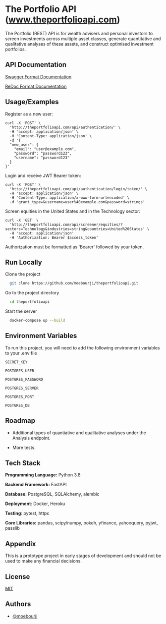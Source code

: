 
# The Portfolio API  (www.theportfolioapi.com)

The Portfolio (REST) API is for wealth advisers and personal investors to screen investments across multiple asset classes, generate quantitative and qualitative analyses of these assets, and construct optimised investment portfolios.


## API Documentation

[Swagger Format Documentation](www.theportfolioapi.com)

[ReDoc Format Documentation](www.theportfolioapi.com/docs)
  
## Usage/Examples

Register as a new user:
```
curl -X 'POST' \
  'http://theportfolioapi.com/api/authentication/' \
  -H 'accept: application/json' \
  -H 'Content-Type: application/json' \
  -d '{
  "new_user": {
    "email": "user@example.com",
    "password": "password123",
    "username": "password123"
  }
}'
```

Login and receive JWT Bearer token:

```
curl -X 'POST' \
  'http://theportfolioapi.com/api/authentication/login/token/' \
  -H 'accept: application/json' \
  -H 'Content-Type: application/x-www-form-urlencoded' \
  -d 'grant_type=&username=user%40example.com&password=strings'
```

Screen equities in the United States and in the Technology sector:  
```
curl -X 'GET' \
  'http://theportfolioapi.com/api/screener/equities/?sectors=Technology&industries=string&countries=United%20States' \
  -H 'accept: application/json'
  -H 'Authorization: Bearer $access_token'
```
Authorization must be formatted as 'Bearer' followed by your token.
## Run Locally

Clone the project

```bash
  git clone https://github.com/moebourji/theportfolioapi.git
```

Go to the project directory

```bash
  cd theportfolioapi
```

Start the server

```bash
  docker-compose up --build
```

  
## Environment Variables

To run this project, you will need to add the following environment variables to your .env file

`SECRET_KEY`

`POSTGRES_USER`

`POSTGRES_PASSWORD`

`POSTGRES_SERVER`

`POSTGRES_PORT`

`POSTGRES_DB`
  
## Roadmap

- Additional types of quantiative and qualitative analyses under the Analysis endpoint.

- More tests.

  
## Tech Stack

**Programming Language:** Python 3.8

**Backend Framework:** FastAPI

**Database:** PostgreSQL, SQLAlchemy, alembic

**Deployment**: Docker, Heroku

**Testing**: pytest, httpx

**Core Libraries:** pandas, scipy/numpy, bokeh, yfinance, yahooquery, pyjwt, passlib
  
## Appendix

This is a prototype project in early stages of development and should not be used to make any financial decisions.

  
## License

[MIT](https://choosealicense.com/licenses/mit/)

  
## Authors

- [@moebourji](https://github.com/moebourji)

  